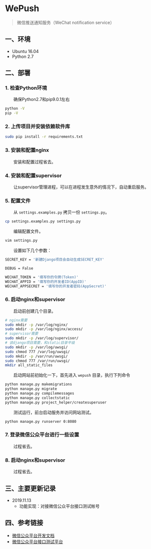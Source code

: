 # WePush
> 微信推送通知服务（WeChat notification service）

## 一、环境
* Ubuntu 16.04
* Python 2.7

## 二、部署
### 1. 检查Python环境
　　确保Python2.7和pip9.0.1左右
```bash
python -V
pip -V
```

### 2. 上传项目并安装依赖软件库
```bash
sudo pip install -r requirements.txt
```

### 3. 安装和配置nginx
　　安装和配置过程省去。

### 4. 安装和配置supervisor
　　让supervisor管理进程，可以在进程发生意外的情况下，自动重启服务。

### 5. 配置文件
　　从 `settings.examples.py` 拷贝一份 `settings.py`。
```bash
cp settings.examples.py settings.py
```
　　编辑配置文件。
```bash
vim settings.py
```
　　设置如下几个参数：
```bash
SECRET_KEY = '新建Django项目会自动生成SECRET_KEY'

DEBUG = False

WECHAT_TOKEN = '填写你的令牌(Token)'
WECHAT_APPID = '填写你的开发者ID(AppID)'
WECHAT_APPSECRET = '填写你的开发者密码(AppSecret)'
```

### 6. 启动nginx和supervisor
　　启动前创建几个目录。
```bash
# nginx需要
sudo mkdir -p /var/log/nginx/
sudo mkdir -p /var/log/nginx/access/
# supervisor需要
sudo mkdir -p /var/log/supervisor/
# 该django项目需要，和static目录平级
sudo mkdir -p /var/log/uwsgi/
sudo chmod 777 /var/log/uwsgi/
sudo mkdir -p /var/run/uwsgi/
sudo chmod 777 /var/run/uwsgi/
mkdir all_static_files
```
　　启动网站前初始化一下，首先进入 `wepush` 目录，执行下列命令
```bash
python manage.py makemigrations
python manage.py migrate
python manage.py compilemessages
python manage.py collectstatic
python manage.py project_helper/createsuperuser
```
　　测试运行，前台启动服务并访问网站测试。
```bash
python manage.py runserver 0:8080
```

### 7. 登录微信公众平台进行一些设置
　　过程省去。

### 8. 启动nginx和supervisor
　　过程省去。


## 三、主要更新记录
* 2019.11.13
  * 功能实现：对接微信公众平台接口测试帐号


## 四、参考链接
* [微信公众平台开发文档](https://mp.weixin.qq.com/ "微信公众平台开发文档")
* [微信公众平台接口测试平台](https://mp.weixin.qq.com/debug/cgi-bin/sandbox?t=sandbox/login "微信公众平台接口测试平台")
